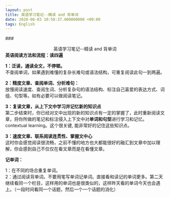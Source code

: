 ```yaml
---
layout: post
title: 英语学习笔记--精读 and 背单词
date: 2020-06-03 10:50:37.000000000 +09:00
tags: English
---
```


###<center>英语学习笔记--精读 and 背单词</center>
<strong>英语阅读方法和流程：读四遍</strong>    

<strong>1：泛读，通读全文，不停顿。</strong>      
不查阅单词，如果遇到难懂的复杂长难句或语法结构，可重复阅读此句一到两遍。  

<strong>2：精度文章、查阅单词、分析难句：</strong>  
放慢阅读速度、查阅生词、分析复杂句的语法结构、标注自己喜爱的表达方式、词组、句型等。如有必要可以做阅读笔记。   
 
<strong>3：复读文章，从上下文中学习并记忆新的知识点</strong>  
第二步结束时，你已经对文中出现的新的知识点有一定的掌握了，此时重新阅读文章，将你所做的笔记和标注侵入上下文中对<strong>单词和句型</strong>进行学习和记忆。contextual learning。这个很关键, 能非常好的记住这些知识点。

<strong>3：速度文章、联系阅读连贯性、掌握文中心</strong>  
这时你会感觉阅读很流畅，之前不懂的地方也大都能很好的融汇到文章中加以理解，你会感到自己不仅仅在看文章而是在看懂文章。


<strong>记单词：</strong>  

1：在不同的场合重复单词。      
2：通过阅读背单词。不要用笔写单词记单词。直接看和读记的单词更多。第二天继续看同一个栏目，这样用的单词也是很类似的，这样昨天看的单词今天也会遇上。（一段时间看同一个话题，然后一个一个话题的消化）    

